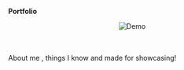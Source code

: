 **Portfolio**
<br/>
<div align="center">
  <img alt="Demo" src="" />
</div>
<br/>
<br/>

About me , things I know and made for showcasing!
